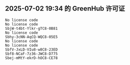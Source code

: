 ## 2025-07-02 19:34 的 GreenHub 许可证
```
No license code
No license code
SbjW-t4bt-Ylkr-gTC8-0B81
No license code
Sbhy-3cNN-AqCQ-WQC8-05E5
No license code
No license code
SbfV-JxLD-VIu8-w8C8-23ED
Sbf8-NCaF-7z36-JWC8-D775
Sbej-mMtY-ekrD-hOC8-CE78
```
